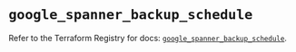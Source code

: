 # `google_spanner_backup_schedule`

Refer to the Terraform Registry for docs: [`google_spanner_backup_schedule`](https://registry.terraform.io/providers/hashicorp/google-beta/6.18.0/docs/resources/google_spanner_backup_schedule).
